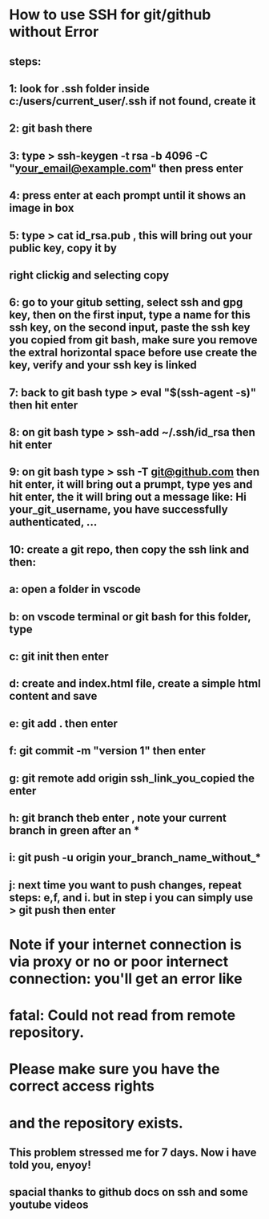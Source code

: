 
# How to use SSH for git/github without Error
## steps: 
## 1: look for .ssh folder inside c:/users/current_user/.ssh if not found, create it
## 2: git bash there
## 3: type > ssh-keygen -t rsa -b 4096 -C "your_email@example.com"  then press enter
## 4: press enter at each prompt until it shows an image in box
## 5: type > cat id_rsa.pub , this will bring out your public key, copy it by 
##      right  clickig and selecting copy
## 6: go to your gitub setting, select ssh and gpg key, then on the first input,    type a name for this ssh key, on the second input, paste the ssh key you copied from git bash, make sure you remove the extral horizontal space before use create the key, verify and your ssh key is linked

## 7: back to git bash type > eval "$(ssh-agent -s)" then hit enter
## 8: on git bash type > ssh-add ~/.ssh/id_rsa then hit enter
## 9: on git bash type > ssh -T git@github.com then hit enter, it will bring out a  prumpt, type yes and hit enter, the it will bring out a message like: Hi  your_git_username, you have successfully authenticated, ...
## 10: create a git repo, then copy the ssh link and then:
 ##  a: open a folder in vscode
  ## b: on vscode terminal or git bash for this folder, type
  ## c: git init then enter
 ##  d: create and index.html file, create a simple html content and save
  ## e: git add . then enter
  ## f: git commit -m "version 1" then enter
  ## g: git remote add origin ssh_link_you_copied the enter
  ## h: git branch theb enter , note your current branch in green after an *
  ## i: git push -u origin your_branch_name_without_*
  ## j: next time you want to push changes, repeat steps: e,f, and i. but in step i you can simply use > git push then enter

# Note if your internet connection is via proxy or no or poor internect connection: you'll get an error like
# fatal: Could not read from remote repository.

# Please make sure you have the correct access rights
# and the repository exists.

## This problem stressed me for 7 days. Now i have told you, enyoy!
## spacial thanks to github docs on ssh and some youtube videos

